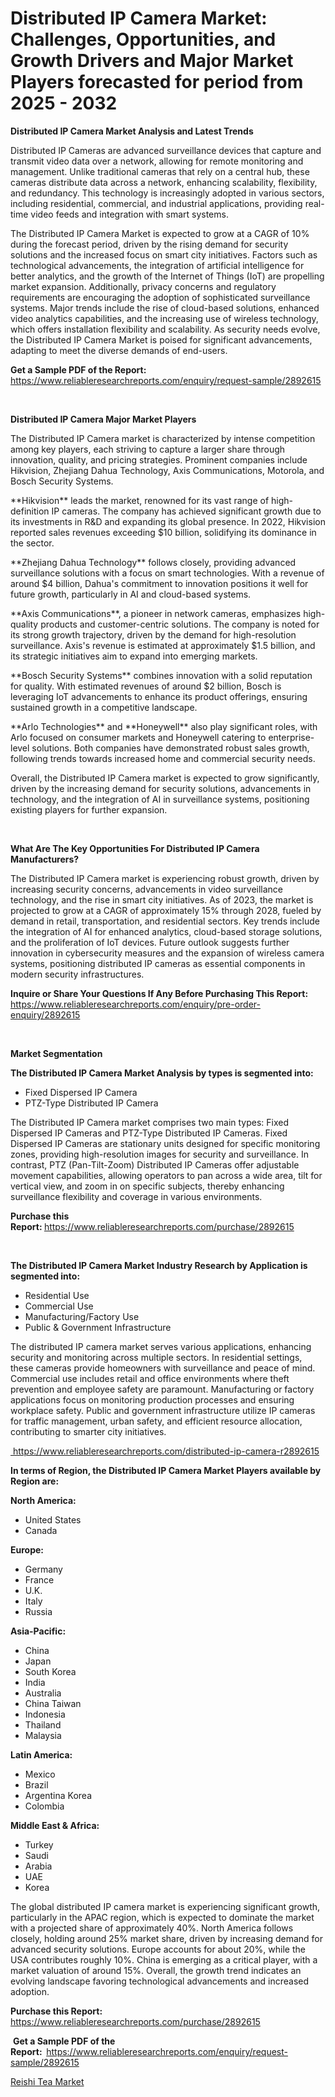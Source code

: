 <p><h1>Distributed IP Camera Market: Challenges, Opportunities, and Growth Drivers and Major Market Players forecasted for period from 2025 - 2032</h1></p><p><strong>Distributed IP Camera Market Analysis and Latest Trends</strong></p>
<p><p>Distributed IP Cameras are advanced surveillance devices that capture and transmit video data over a network, allowing for remote monitoring and management. Unlike traditional cameras that rely on a central hub, these cameras distribute data across a network, enhancing scalability, flexibility, and redundancy. This technology is increasingly adopted in various sectors, including residential, commercial, and industrial applications, providing real-time video feeds and integration with smart systems.</p><p>The Distributed IP Camera Market is expected to grow at a CAGR of 10% during the forecast period, driven by the rising demand for security solutions and the increased focus on smart city initiatives. Factors such as technological advancements, the integration of artificial intelligence for better analytics, and the growth of the Internet of Things (IoT) are propelling market expansion. Additionally, privacy concerns and regulatory requirements are encouraging the adoption of sophisticated surveillance systems. Major trends include the rise of cloud-based solutions, enhanced video analytics capabilities, and the increasing use of wireless technology, which offers installation flexibility and scalability. As security needs evolve, the Distributed IP Camera Market is poised for significant advancements, adapting to meet the diverse demands of end-users.</p></p>
<p><strong>Get a Sample PDF of the Report:&nbsp;</strong> <a href="https://www.reliableresearchreports.com/enquiry/request-sample/2892615?utm_campaign=3313&utm_medium=2&utm_source=Github&utm_content=ia&utm_term=15032025&utm_id=distributed-ip-camera">https://www.reliableresearchreports.com/enquiry/request-sample/2892615</a></p>
<p>&nbsp;</p>
<p><strong>Distributed IP Camera Major Market Players</strong></p>
<p><p>The Distributed IP Camera market is characterized by intense competition among key players, each striving to capture a larger share through innovation, quality, and pricing strategies. Prominent companies include Hikvision, Zhejiang Dahua Technology, Axis Communications, Motorola, and Bosch Security Systems.</p><p>**Hikvision** leads the market, renowned for its vast range of high-definition IP cameras. The company has achieved significant growth due to its investments in R&D and expanding its global presence. In 2022, Hikvision reported sales revenues exceeding $10 billion, solidifying its dominance in the sector.</p><p>**Zhejiang Dahua Technology** follows closely, providing advanced surveillance solutions with a focus on smart technologies. With a revenue of around $4 billion, Dahua's commitment to innovation positions it well for future growth, particularly in AI and cloud-based systems.</p><p>**Axis Communications**, a pioneer in network cameras, emphasizes high-quality products and customer-centric solutions. The company is noted for its strong growth trajectory, driven by the demand for high-resolution surveillance. Axis's revenue is estimated at approximately $1.5 billion, and its strategic initiatives aim to expand into emerging markets.</p><p>**Bosch Security Systems** combines innovation with a solid reputation for quality. With estimated revenues of around $2 billion, Bosch is leveraging IoT advancements to enhance its product offerings, ensuring sustained growth in a competitive landscape.</p><p>**Arlo Technologies** and **Honeywell** also play significant roles, with Arlo focused on consumer markets and Honeywell catering to enterprise-level solutions. Both companies have demonstrated robust sales growth, following trends towards increased home and commercial security needs.</p><p>Overall, the Distributed IP Camera market is expected to grow significantly, driven by the increasing demand for security solutions, advancements in technology, and the integration of AI in surveillance systems, positioning existing players for further expansion.</p></p>
<p>&nbsp;</p>
<p><strong>What Are The Key Opportunities For Distributed IP Camera Manufacturers?</strong></p>
<p><p>The Distributed IP Camera market is experiencing robust growth, driven by increasing security concerns, advancements in video surveillance technology, and the rise in smart city initiatives. As of 2023, the market is projected to grow at a CAGR of approximately 15% through 2028, fueled by demand in retail, transportation, and residential sectors. Key trends include the integration of AI for enhanced analytics, cloud-based storage solutions, and the proliferation of IoT devices. Future outlook suggests further innovation in cybersecurity measures and the expansion of wireless camera systems, positioning distributed IP cameras as essential components in modern security infrastructures.</p></p>
<p><strong>Inquire or Share Your Questions If Any Before Purchasing This Report:</strong> <a href="https://www.reliableresearchreports.com/enquiry/pre-order-enquiry/2892615?utm_campaign=3313&utm_medium=2&utm_source=Github&utm_content=ia&utm_term=15032025&utm_id=distributed-ip-camera">https://www.reliableresearchreports.com/enquiry/pre-order-enquiry/2892615</a></p>
<p>&nbsp;</p>
<p><strong>Market Segmentation</strong></p>
<p><strong>The Distributed IP Camera Market Analysis by types is segmented into:</strong></p>
<p><ul><li>Fixed Dispersed IP Camera</li><li>PTZ-Type Distributed IP Camera</li></ul></p>
<p><p>The Distributed IP Camera market comprises two main types: Fixed Dispersed IP Cameras and PTZ-Type Distributed IP Cameras. Fixed Dispersed IP Cameras are stationary units designed for specific monitoring zones, providing high-resolution images for security and surveillance. In contrast, PTZ (Pan-Tilt-Zoom) Distributed IP Cameras offer adjustable movement capabilities, allowing operators to pan across a wide area, tilt for vertical view, and zoom in on specific subjects, thereby enhancing surveillance flexibility and coverage in various environments.</p></p>
<p><strong>Purchase this Report:&nbsp;</strong><a href="https://www.reliableresearchreports.com/purchase/2892615?utm_campaign=3313&utm_medium=2&utm_source=Github&utm_content=ia&utm_term=15032025&utm_id=distributed-ip-camera">https://www.reliableresearchreports.com/purchase/2892615</a></p>
<p>&nbsp;</p>
<p><strong>The Distributed IP Camera Market Industry Research by Application is segmented into:</strong></p>
<p><ul><li>Residential Use</li><li>Commercial Use</li><li>Manufacturing/Factory Use</li><li>Public & Government Infrastructure</li></ul></p>
<p><p>The distributed IP camera market serves various applications, enhancing security and monitoring across multiple sectors. In residential settings, these cameras provide homeowners with surveillance and peace of mind. Commercial use includes retail and office environments where theft prevention and employee safety are paramount. Manufacturing or factory applications focus on monitoring production processes and ensuring workplace safety. Public and government infrastructure utilize IP cameras for traffic management, urban safety, and efficient resource allocation, contributing to smarter city initiatives.</p></p>
<p><a href="https://www.reliableresearchreports.com/distributed-ip-camera-r2892615?utm_campaign=3313&utm_medium=2&utm_source=Github&utm_content=ia&utm_term=15032025&utm_id=distributed-ip-camera">&nbsp;https://www.reliableresearchreports.com/distributed-ip-camera-r2892615</a></p>
<p><strong>In terms of Region, the Distributed IP Camera Market Players available by Region are:</strong></p>
<p>
    <p> <strong> North America: </strong>
        <ul>
            <li>United States</li>
            <li>Canada</li>
        </ul>
        </p> 
    <p> <strong> Europe: </strong>
        <ul>
            <li>Germany</li>
            <li>France</li>
            <li>U.K.</li>
            <li>Italy</li>
            <li>Russia</li>
        </ul>
        </p> 
    <p> <strong> Asia-Pacific: </strong>
        <ul>
            <li>China</li>
            <li>Japan</li>
            <li>South Korea</li>
            <li>India</li>
            <li>Australia</li>
            <li>China Taiwan</li>
            <li>Indonesia</li>
            <li>Thailand</li>
            <li>Malaysia</li>
        </ul>
        </p> 
    <p> <strong> Latin America: </strong>
        <ul>
            <li>Mexico</li>
            <li>Brazil</li>
            <li>Argentina Korea</li>
            <li>Colombia</li>
        </ul>
        </p> 
    <p> <strong> Middle East & Africa: </strong>
        <ul>
            <li>Turkey</li>
            <li>Saudi</li>
            <li>Arabia</li>
            <li>UAE</li>
            <li>Korea</li>
        </ul>
    </p>
    </p>
<p><p>The global distributed IP camera market is experiencing significant growth, particularly in the APAC region, which is expected to dominate the market with a projected share of approximately 40%. North America follows closely, holding around 25% market share, driven by increasing demand for advanced security solutions. Europe accounts for about 20%, while the USA contributes roughly 10%. China is emerging as a critical player, with a market valuation of around 15%. Overall, the growth trend indicates an evolving landscape favoring technological advancements and increased adoption.</p></p>
<p><strong>Purchase this Report: </strong><a href="https://www.reliableresearchreports.com/purchase/2892615?utm_campaign=3313&utm_medium=2&utm_source=Github&utm_content=ia&utm_term=15032025&utm_id=distributed-ip-camera">https://www.reliableresearchreports.com/purchase/2892615</a></p>
<p>&nbsp;<strong>Get a Sample PDF of the Report:&nbsp;&nbsp;</strong><a href="https://www.reliableresearchreports.com/enquiry/request-sample/2892615?utm_campaign=3313&utm_medium=2&utm_source=Github&utm_content=ia&utm_term=15032025&utm_id=distributed-ip-camera">https://www.reliableresearchreports.com/enquiry/request-sample/2892615</a></p>
<p><strong></strong></p>
<p><p><a href="https://github.com/vigoseiler/Market-Research-Report-List-1/blob/main/reishi-tea-market.md?utm_campaign=3313&utm_medium=2&utm_source=Github&utm_content=ia&utm_term=15032025&utm_id=distributed-ip-camera">Reishi Tea Market</a></p></p>